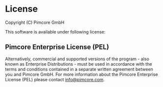 # License
Copyright (C) Pimcore GmbH

This software is available under following license: 

## Pimcore Enterprise License (PEL)
Alternatively, commercial and supported versions of the program - also known as
Enterprise Distributions - must be used in accordance with the terms and conditions
contained in a separate written agreement between you and Pimcore GmbH. For more information about the Pimcore Enterprise License (PEL) please contact info@pimcore.com.

